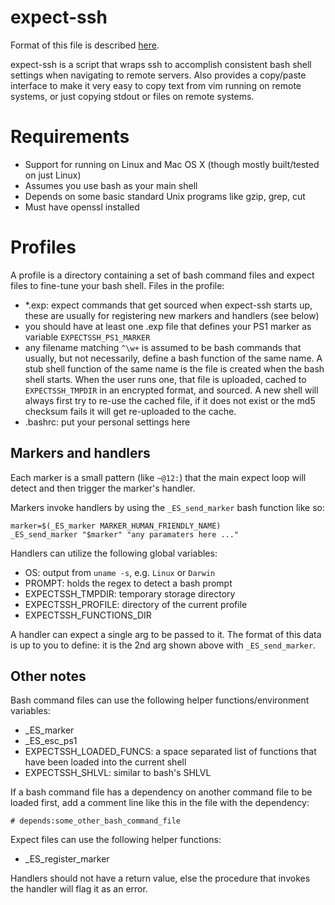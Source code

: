 expect-ssh
==========

Format of this file is described [here](https://help.github.com/articles/github-flavored-markdown/).

expect-ssh is a script that wraps ssh to accomplish consistent bash shell
settings when navigating to remote servers. Also provides a copy/paste
interface to make it very easy to copy text from vim running on remote systems,
or just copying stdout or files on remote systems.

# Requirements

* Support for running on Linux and Mac OS X (though mostly built/tested on just Linux)
* Assumes you use bash as your main shell
* Depends on some basic standard Unix programs like gzip, grep, cut
* Must have openssl installed

# Profiles

A profile is a directory containing a set of bash command files and expect
files to fine-tune your bash shell. Files in the profile:

* *.exp: expect commands that get sourced when expect-ssh starts up, these are usually for registering new markers and handlers (see below)
* you should have at least one .exp file that defines your PS1 marker as variable `EXPECTSSH_PS1_MARKER`
* any filename matching `^\w+` is assumed to be bash commands that usually, but not necessarily, define a bash function of the same name. A stub shell function of the same name is the file is created when the bash shell starts. When the user runs one, that file is uploaded, cached to `EXPECTSSH_TMPDIR` in an encrypted format, and sourced.  A new shell will always first try to re-use the cached file, if it does not exist or the md5 checksum fails it will get re-uploaded to the cache.
* .bashrc: put your personal settings here

## Markers and handlers

Each marker is a small pattern (like `~@12:`) that the main expect loop will
detect and then trigger the marker's handler.

Markers invoke handlers by using the `_ES_send_marker` bash function like so:

    marker=$(_ES_marker MARKER_HUMAN_FRIENDLY_NAME)
    _ES_send_marker "$marker" "any paramaters here ..."

Handlers can utilize the following global variables:
* OS: output from `uname -s`, e.g. `Linux` or `Darwin`
* PROMPT: holds the regex to detect a bash prompt
* EXPECTSSH_TMPDIR: temporary storage directory
* EXPECTSSH_PROFILE: directory of the current profile
* EXPECTSSH_FUNCTIONS_DIR

A handler can expect a single arg to be passed to it.  The format of this data
is up to you to define: it is the 2nd arg shown above with `_ES_send_marker`.

## Other notes

Bash command files can use the following helper functions/environment variables:
* _ES_marker
* _ES_esc_ps1
* EXPECTSSH_LOADED_FUNCS: a space separated list of functions that have been loaded into the current shell
* EXPECTSSH_SHLVL: similar to bash's SHLVL

If a bash command file has a dependency on another command file to be loaded
first, add a comment line like this in the file with the dependency:

    # depends:some_other_bash_command_file

Expect files can use the following helper functions:
* _ES_register_marker

Handlers should not have a return value, else the procedure that invokes the
handler will flag it as an error.
